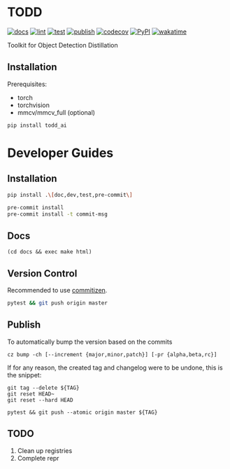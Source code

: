 # TODD

[![docs](https://readthedocs.org/projects/toddai/badge/?version=latest)](https://toddai.readthedocs.io/en/latest/?badge=latest)
[![lint](https://github.com/LutingWang/todd/actions/workflows/lint.yaml/badge.svg)](https://github.com/LutingWang/todd/actions/workflows/lint.yaml)
[![test](https://github.com/LutingWang/todd/actions/workflows/test.yaml/badge.svg)](https://github.com/LutingWang/todd/actions/workflows/test.yaml)
[![publish](https://github.com/LutingWang/todd/actions/workflows/publish.yaml/badge.svg)](https://github.com/LutingWang/todd/actions/workflows/publish.yaml)
[![codecov](https://codecov.io/gh/LutingWang/todd/branch/master/graph/badge.svg?token=BHDPCKVM1T)](https://codecov.io/gh/LutingWang/todd)
[![PyPI](https://img.shields.io/pypi/v/todd_ai)](https://pypi.org/project/todd-ai/)
[![wakatime](https://wakatime.com/badge/github/LutingWang/todd.svg)](https://wakatime.com/badge/github/LutingWang/todd)

Toolkit for Object Detection Distillation

## Installation

Prerequisites:
- torch
- torchvision
- mmcv/mmcv_full (optional)

```shell
pip install todd_ai
```

# Developer Guides

## Installation

```bash
pip install .\[doc,dev,test,pre-commit\]
```

```bash
pre-commit install
pre-commit install -t commit-msg
```

## Docs

```shell
(cd docs && exec make html)
```

## Version Control

Recommended to use [commitizen](https://github.com/commitizen-tools/commitizen).

```bash
pytest && git push origin master
```

## Publish

To automatically bump the version based on the commits

```shell
cz bump -ch [--increment {major,minor,patch}] [-pr {alpha,beta,rc}]
```

If for any reason, the created tag and changelog were to be undone, this is the snippet:

```shell
git tag --delete ${TAG}
git reset HEAD~
git reset --hard HEAD
```

```shell
pytest && git push --atomic origin master ${TAG}
```

## TODO

1. Clean up registries
2. Complete repr
